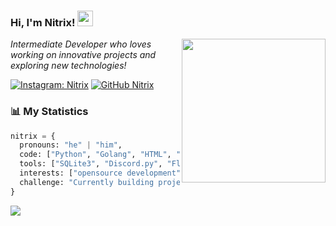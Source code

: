 ### Hi, I'm Nitrix! <img src="https://media.giphy.com/media/hvRJCLFzcasrR4ia7z/giphy.gif" width="25">
<img align='right' src="https://i.postimg.cc/dVr44pKN/cdd0472d-4796-4187-b555-ec3e433cddfe.jpg" width="230">
<p><em>Intermediate Developer who loves working on innovative projects and exploring new technologies!</em></p>

[![Instagram: Nitrix](https://img.shields.io/badge/-INSTA-%23E4405F?style=flat-square&logo=instagram&logoColor=white)](https://www.instagram.com/nitrix4ly/)
[![GitHub Nitrix](https://img.shields.io/github/followers/nitrix4ly?label=follow&style=social)](https://github.com/nitrix4ly)

### 📊 My Statistics  

```python
nitrix = {
  pronouns: "he" | "him",
  code: ["Python", "Golang", "HTML", "CSS", "SQL"],
  tools: ["SQLite3", "Discord.py", "Flask"],
  interests: ["opensource development", "backend systems", "database management"],
  challenge: "Currently building projects with advanced features and working on my Golang skills"
}
```
![](https://github-readme-stats.vercel.app/api/top-langs/?username=nitrix4ly&theme=holi&hide_border=false&include_all_commits=false&count_private=false&layout=compact)
